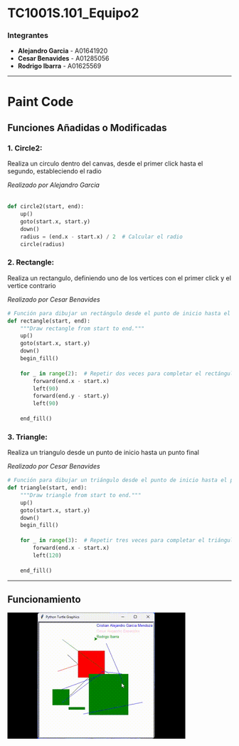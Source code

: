 # TC1001S.101_Equipo2
### Integrantes 
- **Alejandro Garcia** - A01641920
- **Cesar Benavides**  - A01285056
- **Rodrigo Ibarra**   - A01625569
---
# Paint Code
## Funciones Añadidas o Modificadas
### 1. Circle2: 
Realiza un circulo dentro del canvas, desde el primer click hasta el segundo, estableciendo el radio

*Realizado por Alejandro Garcia*

```python

def circle2(start, end):
    up()
    goto(start.x, start.y)
    down()
    radius = (end.x - start.x) / 2  # Calcular el radio
    circle(radius)
 ``` 

### 2. Rectangle: 
Realiza un rectangulo, definiendo uno de los vertices con el primer click y el vertice contrario

*Realizado por Cesar Benavides*
```python
# Función para dibujar un rectángulo desde el punto de inicio hasta el punto final
def rectangle(start, end):
    """Draw rectangle from start to end."""
    up()
    goto(start.x, start.y)
    down()
    begin_fill()

    for _ in range(2):  # Repetir dos veces para completar el rectángulo
        forward(end.x - start.x)
        left(90)
        forward(end.y - start.y)
        left(90)

    end_fill()
```

### 3. Triangle: 
Realiza un triangulo desde un punto de inicio hasta un punto final

*Realizado por Cesar Benavides*

```python
# Función para dibujar un triángulo desde el punto de inicio hasta el punto final
def triangle(start, end):
    """Draw triangle from start to end."""
    up()
    goto(start.x, start.y)
    down()
    begin_fill()

    for _ in range(3):  # Repetir tres veces para completar el triángulo
        forward(end.x - start.x)
        left(120)

    end_fill()
```

---
## Funcionamiento
![Funcionamiento](funcionamiento.gif)
